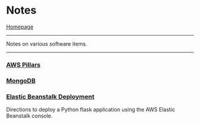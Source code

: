# Notes
[Homepage](https://ethan-wit.github.io)

---

Notes on various software items.

---

### [AWS Pillars](https://ethan-wit.github.io/AWS_pillars.txt)

### [MongoDB](https://ethan-wit.github.io/mongodb.txt)

### [Elastic Beanstalk Deployment](https://ethan-wit.github.io/eb_console_python_app_deployment.txt)

Directions to deploy a Python flask application using the AWS Elastic Beanstalk console.
